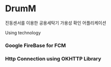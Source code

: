 # DrumM
진동센서를 이용한 공용세탁기 가용성 확인 어플리케이션


<h> Using technology</h2>
<h3> Google FireBase for FCM </h3>
<h3> Http Connection using OKHTTP Library</h3>

